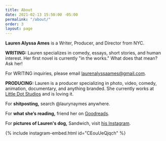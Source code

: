 ```yaml
---
title: About
date: 2021-02-13 15:50:00 -05:00
permalink: "/about/"
order: 3
layout: page
---
```


**Lauren Alyssa Ames** is a Writer, Producer, and Director from NYC.

**WRITING:** Lauren specializes in comedy, essays, short stories, and human interest. Her first novel is currently "in the works." What does that mean? Ask her!

For WRITING inquiries, please email [laurenalyssaames@gmail.com](mailto:laurenalyssaames@gmail.com).

**PRODUCING:** Lauren is a producer specializing in photo, video, comedy, animation, documentary, and anything branded. She currently works at [Little Dot Studios](https://www.littledotstudios.com/en-us/) and is loving it.

For **shitposting,** search @laurynaymes anywhere.

For **what she’s reading,** friend her on [Goodreads](https://www.goodreads.com/user/show/111201570-lauren).

For **pictures of Lauren's dog,** Sandwich, visit [his Instagram](https://www.instagram.com/sandwichtheterrier/).

{% include instagram-embed.html id="CEouUeQjqch" %}

